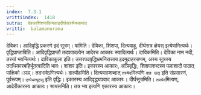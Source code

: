 ```yaml
---
index:  7.3.1
vrittiindex:  1418
sutra:  देवकाशिंशपादित्यवाड्दीर्घसत्रश्रेयसामात्
vritti:  balamanorama 
---
```


देविका। आदिवृद्धि प्रकरणे इदं सूत्रम्। षामिति। देविका, शिंशपा, दित्यवाहू, दीर्घसत्र क्षेयस् इत्येषामित्यर्थः। वृद्धिप्राप्ताविति। आदिवृद्धिप्राप्तौ तदपवादत्वेन आदेरच आकारः स्यादित्यर्थः। दाविकमिति। देविका नाम नदी, तस्यां भवमित्यर्थः। दाविकाकूला इति। उत्तरपदवृद्धिभ्रमनिरासाय इदमुदाहरसणम्, अस्य सूत्रस्य तदधिकारबहिर्भूतत्वादिति भावः। शांशप इति। इकारस्य आकारः, अञिवृद्धिः, शिशपाशब्दस्य पलाशादौ पाठात् पाक्षिको।ञञ्। तदभावेऽणित्यर्थः। दात्यौहमिति। दित्यवाह्शब्दात् `तस्येद`मित्यणि `वाह ऊठ्` इति संप्रसारणं, पूर्वरूपम्। `एत्येधत्यूठसु` इति वृद्धिः। इकारस्य आदिवृद्ध्यपवाद आकारः। दीर्घसूत्रमिति। `तस्येद`मित्यण्, आदेरीकारस्य आकारः। श्रायसमिति। तत्र भव इत्यणि एकारस्य आकारः। 

